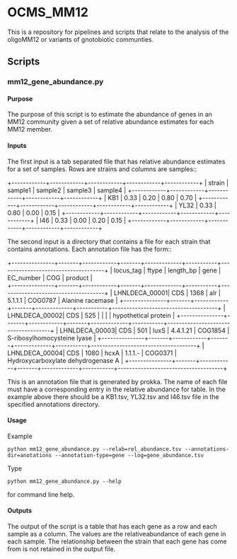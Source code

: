 
# OCMS_MM12

This is a repository for pipelines and scripts that relate to the analysis of the oligoMM12 or variants of gnotobiotic communties.


## Scripts

### mm12_gene_abundance.py

#### Purpose

The purpose of this script is to estimate the abundance of genes in an MM12 community given a set of relative abundance estimates for each MM12 member.

#### Inputs

The first input is a tab separated file that has relative abundance estimates for a set of samples. Rows
are strains and columns are samples::

   +------------+------------+------------+------------+------------+
   | strain     | sample1    | sample2    | sample3    | sample4    |
   +------------+------------+------------+------------+------------+
   | KB1        | 0.33       | 0.20       | 0.80       | 0.70       |
   +------------+------------+------------+------------+------------+
   | YL32       | 0.33       | 0.80       | 0.00       | 0.15       |
   +------------+------------+------------+------------+------------+
   | I46        | 0.33       | 0.00       | 0.20       | 0.15       |
   +------------+------------+------------+------------+------------+


The second input is a directory that contains a file for each strain that contains annotations. Each
annotation file has the form::

  +---------------+-------+------------+-------+-------------+-----------+-------------------------------------+
  |  locus_tag    | ftype |  length_bp | gene  |  EC_number  | COG       |   product                           |         
  +---------------+-------+------------+-------+-------------+-----------+-------------------------------------+ 
  | LHNLDECA_00001| CDS   | 1368       | alr   |  5.1.1.1    | COG0787   |  Alanine racemase                   |
  +---------------+-------+------------+-------+-------------+-----------+-------------------------------------+
  | LHNLDECA_00002| CDS   | 525        |       |             |           |  hypothetical protein               |
  +---------------+-------+------------+-------+-------------+-----------+-------------------------------------+
  | LHNLDECA_00003| CDS   | 501        | luxS  |  4.4.1.21   | COG1854   |  S-ribosylhomocysteine lyase        |
  +---------------+-------+------------+-------+-------------+-----------+-------------------------------------+
  | LHNLDECA_00004| CDS   | 1080       | hcxA  |  1.1.1.-    | COG0371   |  Hydroxycarboxylate dehydrogenase A |
  +---------------+-------+------------+-------+-------------+-----------+-------------------------------------+


This is an annotation file that is generated by prokka. The name of each file must have a corresponding entry in the relative abundance for table. In the example above there should be a KB1.tsv, YL32.tsv and I46.tsv file in the specified annotations directory.


#### Usage

Example

```
python mm12_gene_abundance.py --relab=rel_abundance.tsv --annotations-dir=anotations --annotation-type=gene --log=gene_abundance.tsv
```

Type

```
python mm12_gene_abundance.py --help
```

for command line help.

#### Outputs

The output of the script is a table that has each gene as a row and each sample as a column. The values are the relativeabundance of each gene in each sample. The relationship between the strain that each gene has come from is not retained in the output file.


